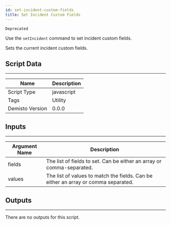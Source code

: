 ```yaml
---
id: set-incident-custom-fields
title: Set Incident Custom Fields
---
```


`Deprecated`

Use the `setIncident` command to set incident custom fields.

Sets the current incident custom fields.

## Script Data
---

| **Name** | **Description** |
| --- | --- |
| Script Type | javascript |
| Tags | Utility |
| Demisto Version | 0.0.0 |

## Inputs
---

| **Argument Name** | **Description** |
| --- | --- |
| fields | The list of fields to set. Can be either an array or comma-separated. |
| values | The list of values to match the fields. Can be either an array or comma separated. |

## Outputs
---
There are no outputs for this script.
